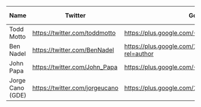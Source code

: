 Name | Twitter | Google+ | Website/Blog | GitHub | LinkedIn | Other links
------------ | ------------- | ------------- | ------------- | ------------- | ------------- | ------------- |
Todd Motto | https://twitter.com/toddmotto | https://plus.google.com/+ToddMotto | https://toddmotto.com/ | https://github.com/toddmotto/ | in.linkedin.com/in/toddmotto |
Ben Nadel | https://twitter.com/BenNadel | https://plus.google.com/108976367067760160494?rel=author | http://www.bennadel.com/ | https://github.com/BenNadel | https://www.linkedin.com/in/BenNadel | - |
John Papa | https://twitter.com/John_Papa | https://plus.google.com/+JohnPapa1 | https://johnpapa.net/ | https://github.com/johnpapa | https://www.linkedin.com/in/papajohn | - |
Jorge Cano (GDE) | https://twitter.com/jorgeucano | https://plus.google.com/113358190243424333291 | https://medium.com/@jorgeucano | - | https://ar.linkedin.com/in/jorge-cano-06441015 | - |

